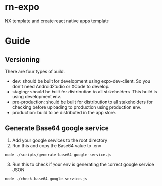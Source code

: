 # rn-expo

NX template and create react native apps template

# Guide

## Versioning

There are four types of build.

- dev: should be built for development using expo-dev-client. So you don't need AndroidStudio or XCode to develop.
- staging: should be built for distribution to all stakeholders. This build is using development env.
- pre-production: should be built for distribution to all stakeholders for checking before uploading to production using production env.
- production: build to be distributed in the app store.

## Generate Base64 google service

1. Add your google services to the root directory
2. Run this and copy the Base64 value to .env

```bash
node ./scripts/generate-base64-google-service.js
```

3. Run this to check if your env is generating the correct google service JSON

```bash
node ./check-base64-google-service.js
```
